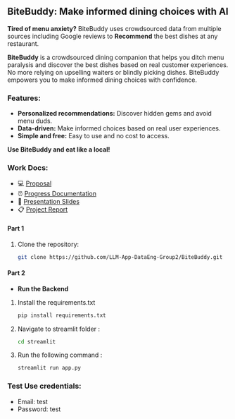 
## BiteBuddy: Make informed dining choices with AI 

**Tired of menu anxiety?** BiteBuddy uses crowdsourced data from multiple sources including Google reviews to **Recommend** the best dishes at any restaurant.

**BiteBuddy** is a crowdsourced dining companion that helps you ditch menu paralysis and discover the best dishes based on real customer experiences. No more relying on upselling waiters or blindly picking dishes. BiteBuddy empowers you to make informed dining choices with confidence.

### Features:

* **Personalized recommendations:** Discover hidden gems and avoid menu duds.
* **Data-driven:** Make informed choices based on real user experiences.
* **Simple and free:** Easy to use and no cost to access.

**Use BiteBuddy and eat like a local!**


### Work Docs:

<ul>

<li>💻 <a href="https://docs.google.com/presentation/d/17kCFljf3qQ_N1jVAuPRQN1Kkjuj9VNN2pcAsQIeOGnE/edit#slide=id.g28262b8e96a_2_268">Proposal</a> </li>
<li>⏰ <a href="https://docs.google.com/document/d/1YcQwmBuYPS7HSb4ALRMpa9Gh8zakGQQZ15gFDOKEQ34/edit">Progress Documentation</a> </li>
<li>📖 <a href="https://wepik.com/share/9ad95fa2-c2ae-4cf0-8395-1b6dd5acddd8#rs=link">Presentation Slides </a> </li>
<li>📋 <a href="https://github.com/LLM-App-DataEng-Group2/BiteBuddy/tree/14e06cbd283a127ab057e47673c5808f3e3b17ce/report">Project Report</a></li>

</ul>


#### Part 1
1. Clone the repository:

   ```bash
   git clone https://github.com/LLM-App-DataEng-Group2/BiteBuddy.git

#### Part 2

- **Run the Backend**

1. Install the requirements.txt
   ```bash
   pip install requirements.txt

2. Navigate to streamlit folder :
   ```bash
   cd streamlit

3. Run the following command :
   ```bash
   streamlit run app.py

### Test Use credentials:
- Email: test
- Password: test
